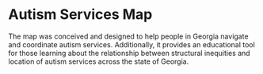# Autism Services Map
The map was conceived and designed to help people in Georgia navigate and coordinate autism services. Additionally, it provides an educational tool for those learning about the relationship between structural inequities and location of autism services across the state of Georgia.

